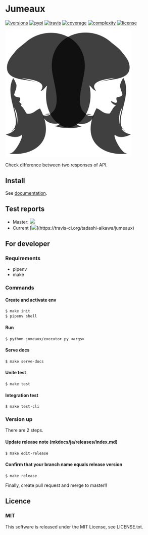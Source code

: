 Jumeaux
=======

[![versions](https://img.shields.io/pypi/pyversions/jumeaux.svg)]()
[![pypi](https://img.shields.io/pypi/v/jumeaux.svg)]()
[![travis](https://api.travis-ci.org/tadashi-aikawa/jumeaux.svg?branch=master)](https://travis-ci.org/tadashi-aikawa/jumeaux/builds)
[![coverage](https://codeclimate.com/github/tadashi-aikawa/jumeaux/badges/coverage.svg)](https://codeclimate.com/github/tadashi-aikawa/jumeaux/coverage)
[![complexity](https://codeclimate.com/github/tadashi-aikawa/jumeaux/badges/gpa.svg)](https://codeclimate.com/github/tadashi-aikawa/jumeaux)
[![license](https://img.shields.io/github/license/mashape/apistatus.svg)]()

<img src="https://github.com/tadashi-aikawa/jumeaux/blob/master/logo.png?raw=true" width=400 height=400 />

Check difference between two responses of API.


Install
-------

See [documentation](https://tadashi-aikawa.github.io/jumeaux/).


Test reports
------------

* Master: [![](https://api.travis-ci.org/tadashi-aikawa/jumeaux.png?branch=master)](https://travis-ci.org/tadashi-aikawa/jumeaux)
* Current [![](https://api.travis-ci.org/tadashi-aikawa/jumeaux.png?)](https://travis-ci.org/tadashi-aikawa/jumeaux)


For developer
-------------

### Requirements

* pipenv
* make

### Commands

#### Create and activate env

```
$ make init
$ pipenv shell
```

#### Run

```
$ python jumeaux/executor.py <args>
```

#### Serve docs

```
$ make serve-docs
```

#### Unite test

```
$ make test
```

#### Integration test

```
$ make test-cli
```


### Version up

There are 2 steps.

#### Update release note (mkdocs/ja/releases/index.md)

```
$ make edit-release
```

#### Confirm that your branch name equals release version

```
$ make release
```

Finally, create pull request and merge to master!!


Licence
-------

### MIT

This software is released under the MIT License, see LICENSE.txt.

